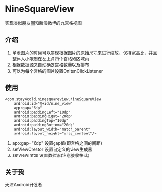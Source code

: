 # NineSquareView
实现类似朋友圈和新浪微博的九宫格视图

## 介绍

1. 单张图片的时候可以实现根据图片的原始尺寸来进行缩放，保持宽高比，并且整体大小限制在左上角四个宫格的区域内
2. 根据数据源来自动确定宫格数量以及排布
3. 可以为每个宫格的图片设置OnItenClickListener

## 使用

    <com.stay4cold.ninesquareview.NineSquareView
        android:id="@+id/nine_view"
        app:gap="6dp"
        android:paddingLeft="10dp"
        android:paddingRight="20dp"
        android:paddingTop="10dp"
        android:paddingBottom="20dp"
        android:layout_width="match_parent"
        android:layout_height="wrap_content"/>

1. app:gap="6dp"  设置gap值(即宫格之间的间距)
2. setViewCreator 设置自定义的view生成器
3. setViewInfos   设置数据源(注意接收格式)

## 关于我

天津Android开发者
